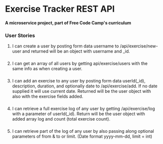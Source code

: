 # Exercise Tracker REST API

#### A microservice project, part of Free Code Camp's curriculum

### User Stories

1. I can create a user by posting form data username to /api/exercise/new-user and returned will be an object with username and _id.


###
2. I can get an array of all users by getting api/exercise/users with the same info as when creating a user.


###
3. I can add an exercise to any user by posting form data userId(_id), description, duration, and optionally date to /api/exercise/add. If no date supplied it will use current date. Returned will be the user object with also with the exercise fields added.


###
4. I can retrieve a full exercise log of any user by getting /api/exercise/log with a parameter of userId(_id). Return will be the user object with added array log and count (total exercise count).


###
5. I can retrieve part of the log of any user by also passing along optional parameters of from & to or limit. (Date format yyyy-mm-dd, limit = int)
